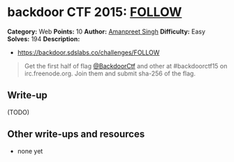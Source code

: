 # backdoor CTF 2015: [FOLLOW](https://backdoor.sdslabs.co/challenges/FOLLOW)

**Category:** Web
**Points:** 10
**Author:** [Amanpreet Singh](https://backdoor.sdslabs.co/users/apsdehal)
**Difficulty:** Easy
**Solves:** 194
**Description:** 

* <https://backdoor.sdslabs.co/challenges/FOLLOW>

> Get the first half of flag [@BackdoorCtf](https://twitter.com/BackdoorCTF) and other at #backdoorctf15 on irc.freenode.org. Join them and submit sha-256 of the flag.

## Write-up

(TODO)

## Other write-ups and resources

* none yet